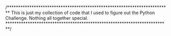 /*************************************************************************
This is just my collection of code that I used to figure out the 
Python Challenge. Nothing all together special.
*************************************************************************/
